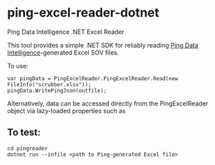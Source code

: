 # ping-excel-reader-dotnet
Ping Data Intelligence .NET Excel Reader

This tool provides a simple .NET SDK for reliably reading [Ping Data Intelligence](https://www.pingintel.com)-generated Excel SOV files.  

To use:
```
var pingData = PingExcelReader.PingExcelReader.Read(new FileInfo("scrubber.xlsx"));
pingData.WritePingJson(outfile);
```

Alternatively, data can be accessed directly from the PingExcelReader object via lazy-loaded properties such as 


## To test:
```
cd pingreader
dotnet run --infile <path to Ping-generated Excel file>
```
